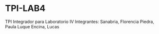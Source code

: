 # TPI-LAB4
TPI Integrador para Laboratorio IV
Integrantes:
Sanabria, Florencia
Piedra, Paula
Luque Encina, Lucas
